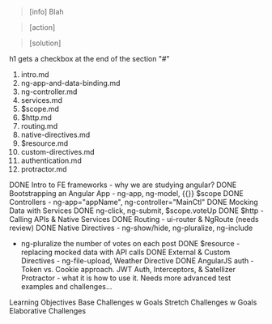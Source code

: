> [info]
> Blah

> [action]

> [solution]

h1 gets a checkbox at the end of the section "#"

1. intro.md
2. ng-app-and-data-binding.md
3. ng-controller.md
4. services.md
5. $scope.md
6. $http.md
7. routing.md
8. native-directives.md
9. $resource.md
10. custom-directives.md
12. authentication.md
13. protractor.md

DONE Intro to FE frameworks - why we are studying angular?
DONE Bootstrapping an Angular App - ng-app, ng-model, {{}} $scope
DONE Controllers - ng-app="appName", ng-controller="MainCtl"
DONE Mocking Data with Services
DONE ng-click, ng-submit, $scope.voteUp
DONE $http - Calling APIs & Native Services
DONE Routing - ui-router & NgRoute (needs review)
DONE Native Directives - ng-show/hide, ng-pluralize, ng-include
  - ng-pluralize the number of votes on each post
DONE $resource - replacing mocked data with API calls
DONE External & Custom Directives - ng-file-upload, Weather Directive
DONE AngularJS auth - Token vs. Cookie approach. JWT Auth, Interceptors, & Satellizer
Protractor - what it is how to use it. Needs more advanced test examples and challenges...


Learning Objectives
Base Challenges w Goals
Stretch Challenges w Goals
Elaborative Challenges
